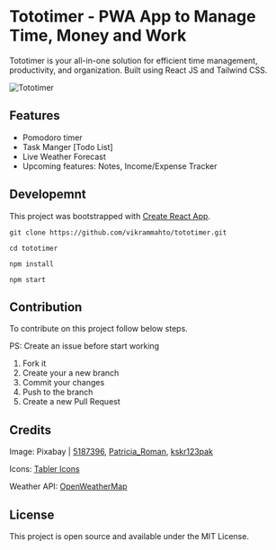 # Tototimer - PWA App to Manage Time, Money and Work

Tototimer is your all-in-one solution for efficient time management, productivity, and organization. Built using React JS and Tailwind CSS.

![Tototimer](https://raw.githubusercontent.com/vikrammahto/tototimer/master/public/cover.svg "Tototimer - PWA App to Manage Time, Money and Work")

## Features

- Pomodoro timer
- Task Manger [Todo List]
- Live Weather Forecast
- Upcoming features: Notes, Income/Expense Tracker

## Developemnt

This project was bootstrapped with [Create React App](https://github.com/facebook/create-react-app).


```shell
git clone https://github.com/vikrammahto/tototimer.git
```

```shell
cd tototimer
```

```shell
npm install
```
```shell
npm start
```

##  Contribution
To contribute on this project follow below steps.

PS: Create an issue before start working

1. Fork it
2. Create your a new branch
3. Commit your changes
4. Push to the branch
5. Create a new Pull Request

## Credits

Image: Pixabay | [5187396](https://pixabay.com/illustrations/horse-man-desert-rider-person-2255876/), [Patricia_Roman](https://pixabay.com/illustrations/landscape-deer-mountain-nature-5426755/), [kskr123pak](https://pixabay.com/illustrations/sea-sunset-boat-nature-ocean-sky-7331682/)

Icons: [Tabler Icons](https://tabler-icons.io/)

Weather API: [OpenWeatherMap](https://openweathermap.org/api)

## License

This project is open source and available under the MIT License.